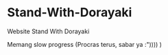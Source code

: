 # Stand-With-Dorayaki
Website Stand With Dorayaki


Memang slow progress (Procras terus, sabar ya :")))) )
